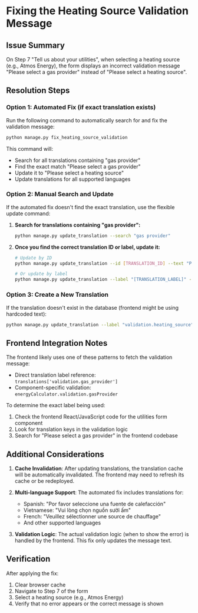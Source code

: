 # Fixing the Heating Source Validation Message

## Issue Summary
On Step 7 "Tell us about your utilities", when selecting a heating source (e.g., Atmos Energy), the form displays an incorrect validation message "Please select a gas provider" instead of "Please select a heating source".

## Resolution Steps

### Option 1: Automated Fix (if exact translation exists)
Run the following command to automatically search for and fix the validation message:

```bash
python manage.py fix_heating_source_validation
```

This command will:
- Search for all translations containing "gas provider"
- Find the exact match "Please select a gas provider"
- Update it to "Please select a heating source"
- Update translations for all supported languages

### Option 2: Manual Search and Update
If the automated fix doesn't find the exact translation, use the flexible update command:

1. **Search for translations containing "gas provider":**
   ```bash
   python manage.py update_translation --search "gas provider"
   ```

2. **Once you find the correct translation ID or label, update it:**
   ```bash
   # Update by ID
   python manage.py update_translation --id [TRANSLATION_ID] --text "Please select a heating source"
   
   # Or update by label
   python manage.py update_translation --label "[TRANSLATION_LABEL]" --text "Please select a heating source"
   ```

### Option 3: Create a New Translation
If the translation doesn't exist in the database (frontend might be using hardcoded text):

```bash
python manage.py update_translation --label "validation.heating_source" --text "Please select a heating source" --create
```

## Frontend Integration Notes

The frontend likely uses one of these patterns to fetch the validation message:
- Direct translation label reference: `translations['validation.gas_provider']`
- Component-specific validation: `energyCalculator.validation.gasProvider`

To determine the exact label being used:
1. Check the frontend React/JavaScript code for the utilities form component
2. Look for translation keys in the validation logic
3. Search for "Please select a gas provider" in the frontend codebase

## Additional Considerations

1. **Cache Invalidation**: After updating translations, the translation cache will be automatically invalidated. The frontend may need to refresh its cache or be redeployed.

2. **Multi-language Support**: The automated fix includes translations for:
   - Spanish: "Por favor seleccione una fuente de calefacción"
   - Vietnamese: "Vui lòng chọn nguồn sưởi ấm"
   - French: "Veuillez sélectionner une source de chauffage"
   - And other supported languages

3. **Validation Logic**: The actual validation logic (when to show the error) is handled by the frontend. This fix only updates the message text.

## Verification

After applying the fix:
1. Clear browser cache
2. Navigate to Step 7 of the form
3. Select a heating source (e.g., Atmos Energy)
4. Verify that no error appears or the correct message is shown